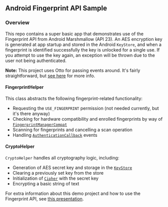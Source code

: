 ## Android Fingerprint API Sample

### Overview

This repo contains a super basic app that demonstrates use of the Fingerprint API from Android Marshmallow (API 23). An AES encryption key is generated at app startup and stored in the Android `KeyStore`, and when a fingerprint is identified successfully the key is unlocked for a single use. If you attempt to use the key again, an exception will be thrown due to the user not being authenticated.

__Note:__ This project uses Otto for passing events around. It's fairly straightforward, but [see here](http://square.github.io/otto/) for more info.

#### FingerprintHelper

This class abstracts the following fingerprint-related functionality:
* Requesting the `USE_FINGERPRINT` permission (not needed currently, but it's there anyway)
* Checking for hardware compatibility and enrolled fingerprints by way of [`FingerprintManagerCompat`](http://developer.android.com/reference/android/support/v4/hardware/fingerprint/FingerprintManagerCompat.html)
* Scanning for fingerprints and cancelling a scan operation
* Handling [`AuthenticationCallback`](http://developer.android.com/reference/android/support/v4/hardware/fingerprint/FingerprintManagerCompat.AuthenticationCallback.html) events

#### CryptoHelper

`CryptoHelper` handles all cryptography logic, including:
* Generation of AES secret key and storage in the [`KeyStore`](http://developer.android.com/reference/java/security/KeyStore.html)
* Clearing a previously set key from the store
* Initialization of [`Cipher`](http://developer.android.com/reference/javax/crypto/Cipher.html) with the secret key
* Encrypting a basic string of text

For extra information about this demo project and how to use the Fingerprint API, see [this presentation](https://docs.google.com/presentation/d/1kmy_gJYYXBCm-kbb5H9LwwG7R2DeOno5T2L7Zofdllg/edit?usp=sharing).